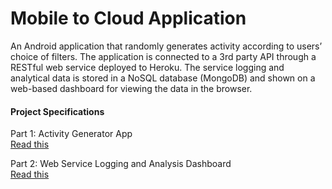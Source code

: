 # Mobile to Cloud Application

An Android application that randomly generates activity according to users’ choice of filters. The application is connected to a 3rd party API through a RESTful web service deployed to Heroku. The service logging and analytical data is stored in a NoSQL database (MongoDB) and shown on a web-based dashboard for viewing the data in the browser. 

#### Project Specifications
Part 1: Activity Generator App   
[Read this](Project4Task1Writeup.pdf)

Part 2: Web Service Logging and Analysis Dashboard  
[Read this](Project4Task2Writeup.pdf)
